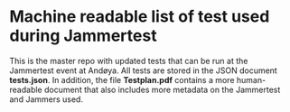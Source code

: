 # Machine readable list of test used during Jammertest
This is the master repo with updated tests that can be run at the Jammertest event at Andøya. All tests are stored in the JSON document **tests.json**. In addition, the file **Testplan.pdf** contains a more human-readable document that also includes more metadata on the Jammertest and Jammers used.


